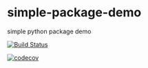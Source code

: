 # simple-package-demo
simple python package demo

[![Build Status](https://travis-ci.org/danielgg-coding/simple-package-demo.svg?branch=master)](https://travis-ci.org/danielgg-coding/simple-package-demo)

[![codecov](https://codecov.io/gh/danielgg-coding/simple-package-demo/branch/master/graph/badge.svg)](https://codecov.io/gh/danielgg-coding/simple-package-demo)
